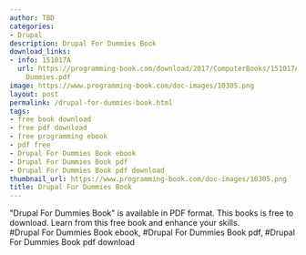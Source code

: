 ```yaml
---
author: TBD
categories:
- Drupal
description: Drupal For Dummies Book
download_links:
- info: 151017A
  url: https://programming-book.com/download/2017/ComputerBooks/151017A/Drupal For
    Dummies.pdf
image: https://www.programming-book.com/doc-images/10305.png
layout: post
permalink: /drupal-for-dummies-book.html
tags:
- free book download
- free pdf download
- free programming ebook
- pdf free
- Drupal For Dummies Book ebook
- Drupal For Dummies Book pdf
- Drupal For Dummies Book pdf download
thumbnail_url: https://www.programming-book.com/doc-images/10305.png
title: Drupal For Dummies Book
---
```


 
<div class="item-desc text-justify">
  "Drupal For Dummies Book" is available in PDF format. This books is free to download. Learn from this free book and enhance your skills.
  <br>
  #Drupal For Dummies Book ebook, #Drupal For Dummies Book pdf, #Drupal For Dummies Book pdf download
</div>
